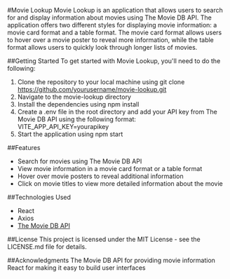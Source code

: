 #Movie Lookup
Movie Lookup is an application that allows users to search for and display information about movies using The Movie DB API. The application offers two different styles for displaying movie information: a movie card format and a table format. The movie card format allows users to hover over a movie poster to reveal more information, while the table format allows users to quickly look through longer lists of movies.

##Getting Started
To get started with Movie Lookup, you'll need to do the following:

1. Clone the repository to your local machine using git clone https://github.com/yourusername/movie-lookup.git
2. Navigate to the movie-lookup directory
3. Install the dependencies using npm install
4. Create a .env file in the root directory and add your API key from The Movie DB API using the following format: VITE_APP_API_KEY=yourapikey
5. Start the application using npm start

##Features

- Search for movies using The Movie DB API
- View movie information in a movie card format or a table format
- Hover over movie posters to reveal additional information
- Click on movie titles to view more detailed information about the movie

##Technologies Used

- React
- Axios
- [The Movie DB API](https://developers.themoviedb.org/4/getting-started/authorization)

##License
This project is licensed under the MIT License - see the LICENSE.md file for details.

##Acknowledgments
The Movie DB API for providing movie information
React for making it easy to build user interfaces
